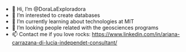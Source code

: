 - 👋 Hi, I’m @DoraLaExploradora
- 👀 I’m interested to create databases
- 🌱 I’m currently learning about technologies at MIT
- 💞️ I’m looking people related with the geosciences programs
- 📫 Contact me if you love rocks: https://www.linkedin.com/in/ariana-carrazana-di-lucia-independet-consultant/

<!---
MIT-DoraLaExploradora/MIT-DoraLaExploradora is a ✨ special ✨ repository because its `README.md` (this file) appears on your GitHub profile.
--->
